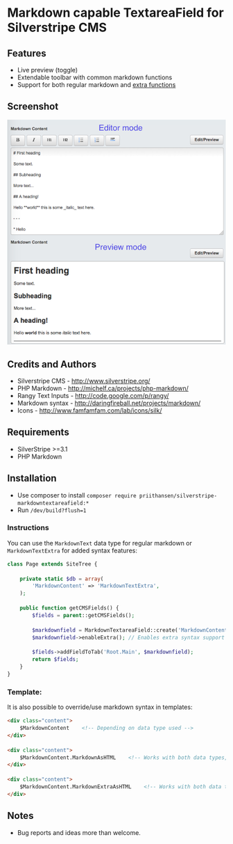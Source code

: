 # Markdown capable TextareaField for Silverstripe CMS

## Features
 * Live preview (toggle)
 * Extendable toolbar with common markdown functions
 * Support for both regular markdown and [extra functions](http://michelf.ca/projects/php-markdown/extra)

## Screenshot

![Markdown editor screenshot](/templates/images/screenshot.png?raw=true)

## Credits and Authors

 * Silverstripe CMS - <http://www.silverstripe.org/>
 * PHP Markdown - <http://michelf.ca/projects/php-markdown/>
 * Rangy Text Inputs - <http://code.google.com/p/rangy/>
 * Markdown syntax - <http://daringfireball.net/projects/markdown/>
 * Icons - <http://www.famfamfam.com/lab/icons/silk/>

## Requirements

 * SilverStripe >=3.1
 * PHP Markdown

## Installation
 
 * Use composer to install `composer require priithansen/silverstripe-markdowntextareafield:*`
 * Run `/dev/build?flush=1`

### Instructions

You can use the `MarkdownText` data type for regular markdown or `MarkdownTextExtra` for added syntax features:

```php
class Page extends SiteTree {

    private static $db = array(
        'MarkdownContent' => 'MarkdownTextExtra',
    );

    public function getCMSFields() {
        $fields = parent::getCMSFields();

        $markdownfield = MarkdownTextareaField::create('MarkdownContent');
        $markdownfield->enableExtra(); // Enables extra syntax support for fields live preview.

        $fields->addFieldToTab('Root.Main', $markdownfield);        
        return $fields;
    }
}
```

### Template:

It is also possible to override/use markdown syntax in templates:

```html
<div class="content">
    $MarkdownContent    <!-- Depending on data type used -->
</div>

<div class="content">
    $MarkdownContent.MarkdownAsHTML    <!-- Works with both data types, regular markdown -->
</div>
    
<div class="content">
    $MarkdownContent.MarkdownExtraAsHTML    <!-- Works with both data types, extended syntax -->
</div>
```

## Notes

 * Bug reports and ideas more than welcome.
